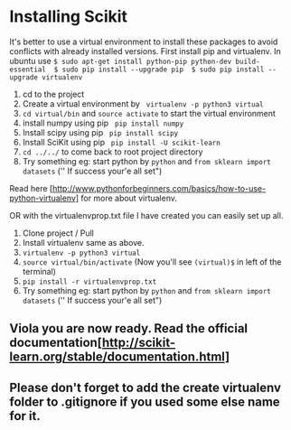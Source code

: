 # Installing Scikit

It's better to use a virtual environment to install these packages to avoid conflicts with already installed versions.
First install pip and virtualenv. In ubuntu use 
``$ sudo apt-get install python-pip python-dev build-essential 
$ sudo pip install --upgrade pip 
$ sudo pip install --upgrade virtualenv ``

1. cd to the project 
2. Create a virtual environment by `` virtualenv -p python3 virtual``
3. ``cd virtual/bin`` and ``source activate`` to start the virtual environment
4. install numpy using pip `` pip install numpy``
5. Install scipy using pip `` pip install scipy``
6. Install SciKit using pip `` pip install -U scikit-learn``
7. ``cd ../../`` to come back to root project directory
8. Try something eg: start python by ``python`` and ``from sklearn import datasets`` ('' If success your'e all set")


Read here [http://www.pythonforbeginners.com/basics/how-to-use-python-virtualenv] for more about virtualenv.

OR with the virtualenvprop.txt file I have created you can easily set up all.

1. Clone project / Pull
2. Install virtualenv same as above.
3. ``virtualenv -p python3 virtual``
4. ``source virtual/bin/activate`` (Now you'll see ``(virtual)$`` in left of the terminal)
5.  ``pip install -r virtualenvprop.txt``
6. Try something eg: start python by ``python`` and ``from sklearn import datasets`` ('' If success your'e all set")


## Viola you are now ready. Read the official documentation[http://scikit-learn.org/stable/documentation.html]

## Please don't forget to add the create virtualenv folder to .gitignore if you used some else name for it.


